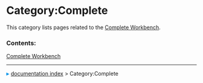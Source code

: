 # Category:Complete
This category lists pages related to the [Complete Workbench](Complete_Workbench.md).

### Contents:

  
  [Complete Workbench](Complete_Workbench.md)



---
![](images/Right_arrow.png) [documentation index](../README.md) > Category:Complete

